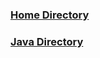 ### [Home Directory](/CodeLanguages/ReadMe.md)

### [Java Directory](/CodeLanguages/Java/JavaContents.md)